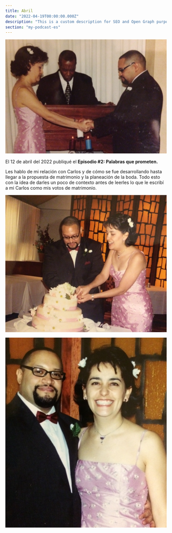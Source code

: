 ```yaml
---
title: Abril
date: "2022-04-19T00:00:00.000Z"
description: "This is a custom description for SEO and Open Graph purposes, rather than the default generated excerpt. Simply add a description field to the frontmatter."
section: "my-podcast-es"
---
```


![Wedding](../images/apr22-1.jpg)

El 12 de abril del 2022 publiqué el **Episodio #2: Palabras que prometen.**

Les hablo de mi relación con Carlos y de cómo se fue desarrollando hasta llegar a la propuesta de matrimonio y la planeación de la boda. Todo esto con la idea de darles un poco de contexto antes de leerles lo que le escribí a mi Carlos como mis votos de matrimonio.

![Wedding](../images/apr22-2.jpg)

![Wedding](../images/apr22-3.jpg)
